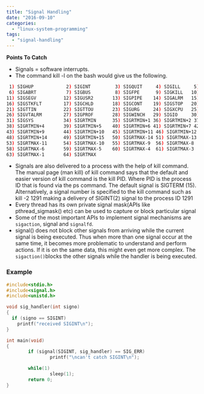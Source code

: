```yaml
---
title: "Signal Handling"
date: "2016-09-10"
categories: 
  - "linux-system-programming"
tags: 
  - "signal-handling"
---
```


**Points To Catch**

- Signals = software interrupts.
- The command kill -l on the bash would give us the following.

```bash
 1) SIGHUP            2) SIGINT         3) SIGQUIT     4) SIGILL     5) SIGTRAP
 6) SIGABRT           7) SIGBUS         8) SIGFPE      9) SIGKILL   10) SIGUSR1
11) SIGSEGV          12) SIGUSR2       13) SIGPIPE    14) SIGALRM   15) SIGTERM
16) SIGSTKFLT        17) SIGCHLD       18) SIGCONT    19) SIGSTOP   20) SIGTSTP
21) SIGTTIN          22) SIGTTOU       23) SIGURG     24) SIGXCPU   25) SIGXFSZ
26) SIGVTALRM        27) SIGPROF       28) SIGWINCH   29) SIGIO     30) SIGPWR
31) SIGSYS           34) SIGRTMIN      35) SIGRTMIN+1 36) SIGRTMIN+2 37) SIGRTMIN+3
38) SIGRTMIN+4       39) SIGRTMIN+5    40) SIGRTMIN+6 41) SIGRTMIN+7 42) SIGRTMIN+8
43) SIGRTMIN+9       44) SIGRTMIN+10   45) SIGRTMIN+11 46) SIGRTMIN+12 47) SIGRTMIN+13
48) SIGRTMIN+14      49) SIGRTMIN+15   50) SIGRTMAX-14 51) SIGRTMAX-13 52) SIGRTMAX-12
53) SIGRTMAX-11      54) SIGRTMAX-10   55) SIGRTMAX-9  56) SIGRTMAX-8  57) SIGRTMAX-7
58) SIGRTMAX-6       59) SIGRTMAX-5    60) SIGRTMAX-4  61) SIGRTMAX-3  62) SIGRTMAX-2
63) SIGRTMAX-1       64) SIGRTMAX
```

- Signals are also delivered to a process with the help of kill command. The manual page (man kill) of kill command says that the default and easier version of kill command is the kill PID. Where PID is the process ID that is found via the ps command. The default signal is SIGTERM (15). Alternatively, a signal number is specified to the kill command such as kill -2 1291 making a delivery of SIGINT(2) signal to the process ID 1291
- Every thread has its own private signal mask(APIs like pthread\_sigmask() etc) can be used to capture or block particular signal
- Some of the most important APIs to implement signal mechanisms are `sigaction`, signal and `signalfd`.
- signal() does not block other signals from arriving while the current signal is being executed. Thus when more than one signal occur at the same time, it becomes more problematic to understand and perform actions. If it is on the same data, this might even get more complex. The `sigaction()`blocks the other signals while the handler is being executed.

### **Example**

```c
#include<stdio.h>
#include<signal.h>
#include<unistd.h>

void sig_handler(int signo)
{
  if (signo == SIGINT)
    printf("received SIGINT\n");
}

int main(void)
{
        if (signal(SIGINT, sig_handler) == SIG_ERR)
                printf("\ncan't catch SIGINT\n");

        while(1)
                sleep(1);
        return 0;
}
```
